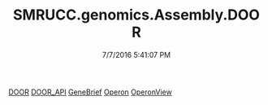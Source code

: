 ﻿---
title: SMRUCC.genomics.Assembly.DOOR
date: 7/7/2016 5:41:07 PM
---

[DOOR](T-SMRUCC.genomics.Assembly.DOOR.DOOR.html)
[DOOR_API](T-SMRUCC.genomics.Assembly.DOOR.DOOR_API.html)
[GeneBrief](T-SMRUCC.genomics.Assembly.DOOR.GeneBrief.html)
[Operon](T-SMRUCC.genomics.Assembly.DOOR.Operon.html)
[OperonView](T-SMRUCC.genomics.Assembly.DOOR.OperonView.html)
